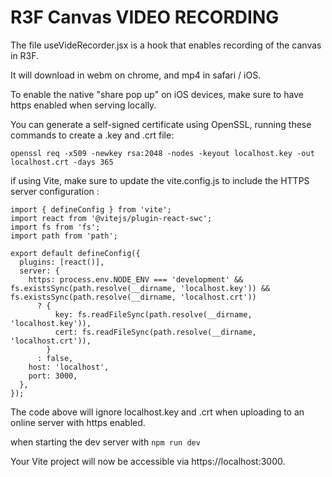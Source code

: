 <h1>R3F Canvas VIDEO RECORDING</h1>

The file useVideRecorder.jsx is a hook that enables recording of the canvas in R3F.

It will download in webm on chrome, and mp4 in safari / iOS.

To enable the native "share pop up" on iOS devices, make sure to have https enabled when serving locally.

You can generate a self-signed certificate using OpenSSL, running these commands to create a .key and .crt file:

```openssl req -x509 -newkey rsa:2048 -nodes -keyout localhost.key -out localhost.crt -days 365```

if using Vite,
make sure to update the vite.config.js to include the HTTPS server configuration : 

```
import { defineConfig } from 'vite';
import react from '@vitejs/plugin-react-swc';
import fs from 'fs';
import path from 'path';

export default defineConfig({
  plugins: [react()],
  server: {
    https: process.env.NODE_ENV === 'development' && fs.existsSync(path.resolve(__dirname, 'localhost.key')) && fs.existsSync(path.resolve(__dirname, 'localhost.crt'))
      ? {
          key: fs.readFileSync(path.resolve(__dirname, 'localhost.key')),
          cert: fs.readFileSync(path.resolve(__dirname, 'localhost.crt')),
        }
      : false,
    host: 'localhost',
    port: 3000,
  },
});
```

The code above will ignore localhost.key and .crt when uploading to an online server with https enabled.

when starting the dev server with 
```npm run dev```

Your Vite project will now be accessible via https://localhost:3000.
